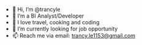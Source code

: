 - 👋 Hi, I’m @trancyle
- 👀 I’m a BI Analyst/Developer
- 🌱 I love travel, cooking and coding
- 💞️ I’m currently looking for job opportunity
- 📫 Reach me via email: trancy.le1153@gmail.com

<!---
trancyle/trancyle is a ✨ special ✨ repository because its `README.md` (this file) appears on your GitHub profile.
You can click the Preview link to take a look at your changes.
--->
